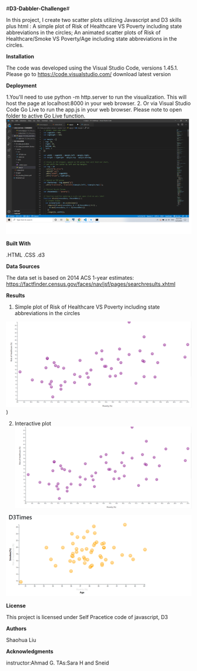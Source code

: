 #**D3-Dabbler-Challenge**#

In this project, I create two scatter plots utilizing Javascript and D3 skills plus html : A simple plot of Risk of Healthcare VS Poverty including state abbreviations in the circles; An animated scatter plots of Risk of Healthcare/Smoke VS Poverty/Age including state abbreviations in the circles. 

**Installation**

The code was developed using the Visual Studio Code, versions 1.45.1. 
Please go to https://code.visualstudio.com/ download latest version


**Deployment**

1.You'll need to use python -m http.server to run the visualization. This will host the page at localhost:8000 in your web browser.
2. Or via Visual Studio Code Go Live to run the app.js in your web browser. Please note to open folder to active Go Live function. 
![golive.jpg](https://github.com/whysoq520/D3-challenge/blob/master/Images/golive.png)

**Built With**

.HTML
.CSS
.d3

**Data Sources**

The data set is based on 2014 ACS 1-year estimates: https://factfinder.census.gov/faces/nav/jsf/pages/searchresults.xhtml

**Results**

1. Simple  plot of Risk of Healthcare VS Poverty including state abbreviations in the circles

![riskofhealthcarevspoverty.png](https://github.com/whysoq520/D3-challenge/blob/master/Images/riskofhealthcarevspoverty.png))

2. Interactive plot 
![riskofhealthcarevspoverty.jpg](https://github.com/whysoq520/D3-challenge/blob/master/Images/riskofhealthcarevspoverty.png)

![smokevsage.jpg](https://github.com/whysoq520/D3-challenge/blob/master/Images/smokevsage.png)

**License**

This project is licensed under Self Pracetice code of javascript, D3 



**Authors**

Shaohua Liu



**Acknowledgments**

instructor:Ahmad G.
TAs:Sara H and Sneid 

